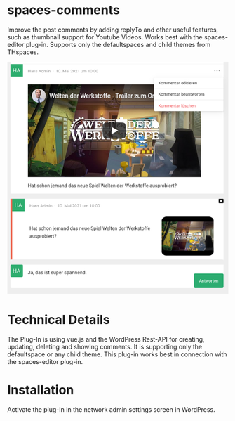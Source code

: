 # spaces-comments
Improve the post comments by adding replyTo and other useful features, such as thumbnail support for Youtube Videos. Works best with the spaces-editor plug-in. Supports only the defaultspaces and child themes from THspaces.

![plot](spaces-comments.png)
# Technical Details
The Plug-In is using vue.js and the WordPress Rest-API for creating, updating, deleting and showing comments.
It is supporting only the defaultspace or any child theme. 
This plug-in works best in connection with the spaces-editor plug-in.
# Installation
Activate the plug-In in the network admin settings screen in WordPress.
